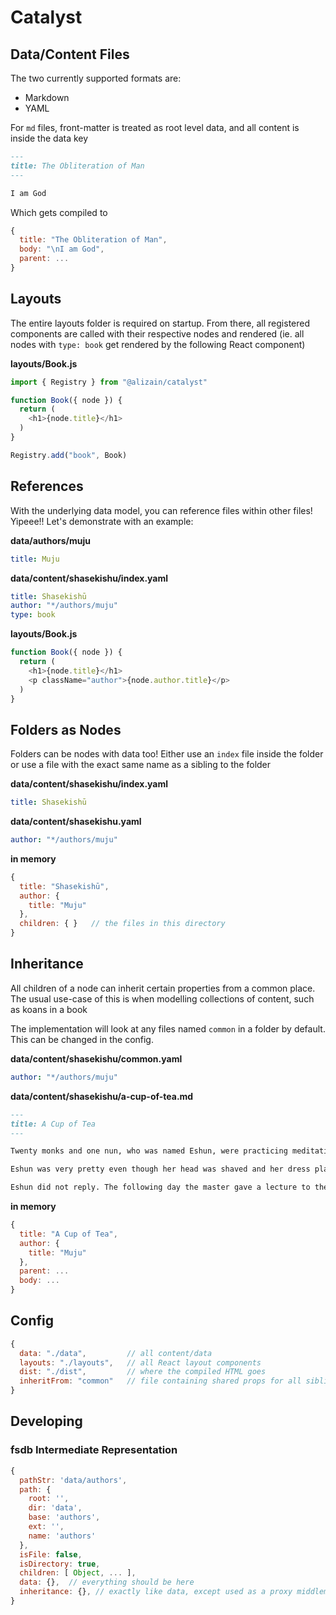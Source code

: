 # Catalyst

## Data/Content Files

The two currently supported formats are:
- Markdown
- YAML

For `md` files, front-matter is treated as root level data, and all content is inside the data key

``` Markdown
---
title: The Obliteration of Man
---

I am God
```

Which gets compiled to

``` javascript
{
  title: "The Obliteration of Man",
  body: "\nI am God",
  parent: ...
}
```

## Layouts

The entire layouts folder is required on startup. From there, all registered components are called with their respective nodes and rendered (ie. all nodes with `type: book` get rendered by the following React component)

**layouts/Book.js**
```javascript
import { Registry } from "@alizain/catalyst"

function Book({ node }) {
  return (
    <h1>{node.title}</h1>
  )
}

Registry.add("book", Book)
```

## References

With the underlying data model, you can reference files within other files! Yipeee!! Let's demonstrate with an example:

**data/authors/muju**
``` yaml
title: Muju
```

**data/content/shasekishu/index.yaml**
``` yaml
title: Shasekishū
author: "*/authors/muju"
type: book
```

**layouts/Book.js**
``` javascript
function Book({ node }) {
  return (
    <h1>{node.title}</h1>
    <p className="author">{node.author.title}</p>
  )
}
```

## Folders as Nodes

Folders can be nodes with data too! Either use an `index` file inside the folder or use a file with the exact same name as a sibling to the folder

**data/content/shasekishu/index.yaml**
``` yaml
title: Shasekishū
```

**data/content/shasekishu.yaml**
``` yaml
author: "*/authors/muju"
```

**in memory**
``` javascript
{
  title: "Shasekishū",
  author: {
    title: "Muju"
  },
  children: { }   // the files in this directory
}
```

## Inheritance

All children of a node can inherit certain properties from a common place. The usual use-case of this is when modelling collections of content, such as koans in a book

The implementation will look at any files named `common` in a folder by default. This can be changed in the config.

**data/content/shasekishu/common.yaml**
``` yaml
author: "*/authors/muju"
```

**data/content/shasekishu/a-cup-of-tea.md**
``` markdown
---
title: A Cup of Tea
---

Twenty monks and one nun, who was named Eshun, were practicing meditation with a certain Zen master.

Eshun was very pretty even though her head was shaved and her dress plain. Several monks secretly fell in love with her. One of them wrote her a love letter, insisting upon a private meeting.

Eshun did not reply. The following day the master gave a lecture to the group, and when it was over, Eshun arose. Addressing the one who had written to her, she said: "If you really love me so much, come and embrace me now."
```

**in memory**
``` javascript
{
  title: "A Cup of Tea",
  author: {
    title: "Muju"
  },
  parent: ...
  body: ...
}
```

## Config

```javascript
{
  data: "./data",         // all content/data
  layouts: "./layouts",   // all React layout components
  dist: "./dist",         // where the compiled HTML goes
  inheritFrom: "common"   // file containing shared props for all sibling nodes"
}
```

## Developing

### fsdb Intermediate Representation

```javascript
{
  pathStr: 'data/authors',
  path: {
    root: '',
    dir: 'data',
    base: 'authors',
    ext: '',
    name: 'authors'
  },
  isFile: false,
  isDirectory: true,
  children: [ Object, ... ],
  data: {},  // everything should be here
  inheritance: {}, // exactly like data, except used as a proxy middleman between the parent and their children
}
```
